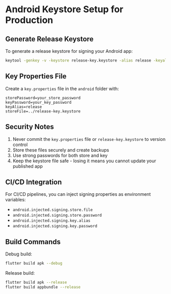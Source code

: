 # Android Keystore Setup for Production

## Generate Release Keystore

To generate a release keystore for signing your Android app:

```bash
keytool -genkey -v -keystore release-key.keystore -alias release -keyalg RSA -keysize 2048 -validity 10000
```

## Key Properties File

Create a `key.properties` file in the `android` folder with:

```properties
storePassword=your_store_password
keyPassword=your_key_password
keyAlias=release
storeFile=../release-key.keystore
```

## Security Notes

1. Never commit the `key.properties` file or `release-key.keystore` to version control
2. Store these files securely and create backups
3. Use strong passwords for both store and key
4. Keep the keystore file safe - losing it means you cannot update your published app

## CI/CD Integration

For CI/CD pipelines, you can inject signing properties as environment variables:

-   `android.injected.signing.store.file`
-   `android.injected.signing.store.password`
-   `android.injected.signing.key.alias`
-   `android.injected.signing.key.password`

## Build Commands

Debug build:

```bash
flutter build apk --debug
```

Release build:

```bash
flutter build apk --release
flutter build appbundle --release
```
